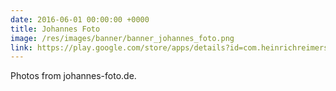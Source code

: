 ```yaml
---
date: 2016-06-01 00:00:00 +0000
title: Johannes Foto
image: /res/images/banner/banner_johannes_foto.png
link: https://play.google.com/store/apps/details?id=com.heinrichreimersoftware.johannesfoto
---
```

Photos from johannes-foto.de.